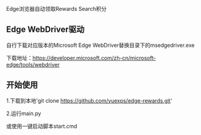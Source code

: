 Edge浏览器自动领取Rewards Search积分

## Edge WebDriver驱动

自行下载对应版本的Microsoft Edge WebDriver替换目录下的msedgedriver.exe

下载地址：https://developer.microsoft.com/zh-cn/microsoft-edge/tools/webdriver

## 开始使用

1.下载到本地'git clone https://github.com/yuexps/edge-rewards.git'

2.运行main.py

或使用一键启动脚本start.cmd
